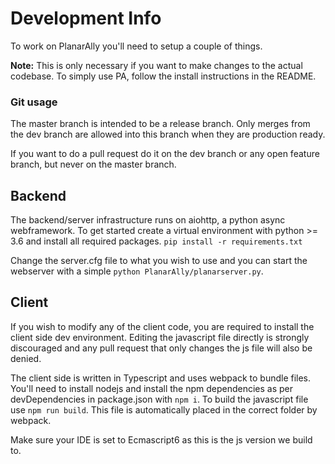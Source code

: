 # Development Info

To work on PlanarAlly you'll need to setup a couple of things.

**Note:** This is only necessary if you want to make changes to the actual codebase.  To simply use PA, follow the install instructions in the README.

### Git usage

The master branch is intended to be a release branch.  Only merges from the dev branch are allowed into this branch when they are production ready.

If you want to do a pull request do it on the dev branch or any open feature branch, but never on the master branch.

## Backend

The backend/server infrastructure runs on aiohttp, a python async webframework.
To get started create a virtual environment with python >= 3.6 and install all required packages.
`pip install -r requirements.txt`

Change the server.cfg file to what you wish to use and you can start the webserver with a simple `python PlanarAlly/planarserver.py`.


## Client

If you wish to modify any of the client code, you are required to install the client side dev environment.  Editing the javascript file directly is strongly discouraged and any pull request that only changes the js file will also be denied.

The client side is written in Typescript and uses webpack to bundle files.  You'll need to install nodejs and install the npm dependencies as per devDependencies in package.json with `npm i`.
To build the javascript file use `npm run build`.  This file is automatically placed in the correct folder by webpack.

Make sure your IDE is set to Ecmascript6 as this is the js version we build to.
